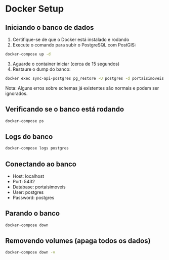 # Docker Setup

## Iniciando o banco de dados

1. Certifique-se de que o Docker está instalado e rodando
2. Execute o comando para subir o PostgreSQL com PostGIS:

```bash
docker-compose up -d
```

3. Aguarde o container iniciar (cerca de 15 segundos)
4. Restaure o dump do banco:

```bash
docker exec sync-api-postgres pg_restore -U postgres -d portaisimoveis --no-owner --no-privileges -v /tmp/dump.sql
```

Nota: Alguns erros sobre schemas já existentes são normais e podem ser ignorados.

## Verificando se o banco está rodando

```bash
docker-compose ps
```

## Logs do banco

```bash
docker-compose logs postgres
```

## Conectando ao banco

- Host: localhost
- Port: 5432
- Database: portaisimoveis
- User: postgres
- Password: postgres

## Parando o banco

```bash
docker-compose down
```

## Removendo volumes (apaga todos os dados)

```bash
docker-compose down -v
```